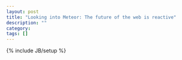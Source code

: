 ```yaml
---
layout: post
title: "Looking into Meteor: The future of the web is reactive"
description: ""
category: 
tags: []
---
```

{% include JB/setup %}
